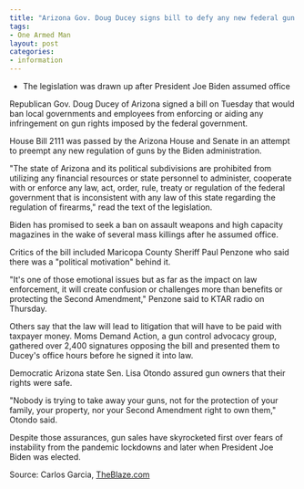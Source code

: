 ```yaml
---
title: "Arizona Gov. Doug Ducey signs bill to defy any new federal gun control laws"
tags:
- One Armed Man
layout: post
categories:
- information
---
```


- The legislation was drawn up after President Joe Biden assumed office

Republican Gov. Doug Ducey of Arizona signed a bill on Tuesday that would ban local governments and employees from enforcing or aiding any infringement on gun rights imposed by the federal government.

House Bill 2111 was passed by the Arizona House and Senate in an attempt to preempt any new regulation of guns by the Biden administration.

"The state of Arizona and its political subdivisions are prohibited from utilizing any financial resources or state personnel to administer, cooperate with or enforce any law, act, order, rule, treaty or regulation of the federal government that is inconsistent with any law of this state regarding the regulation of firearms," read the text of the legislation.

Biden has promised to seek a ban on assault weapons and high capacity magazines in the wake of several mass killings after he assumed office.

Critics of the bill included Maricopa County Sheriff Paul Penzone who said there was a "political motivation" behind it.

"It's one of those emotional issues but as far as the impact on law enforcement, it will create confusion or challenges more than benefits or protecting the Second Amendment," Penzone said to KTAR radio on Thursday.

Others say that the law will lead to litigation that will have to be paid with taxpayer money. Moms Demand Action, a gun control advocacy group, gathered over 2,400 signatures opposing the bill and presented them to Ducey's office hours before he signed it into law.

Democratic Arizona state Sen. Lisa Otondo assured gun owners that their rights were safe.

"Nobody is trying to take away your guns, not for the protection of your family, your property, nor your Second Amendment right to own them," Otondo said.

Despite those assurances, gun sales have skyrocketed first over fears of instability from the pandemic lockdowns and later when President Joe Biden was elected.

Source: Carlos Garcia, [TheBlaze.com](https://www.theblaze.com/news/ducey-arizona-gun-rights-biden)